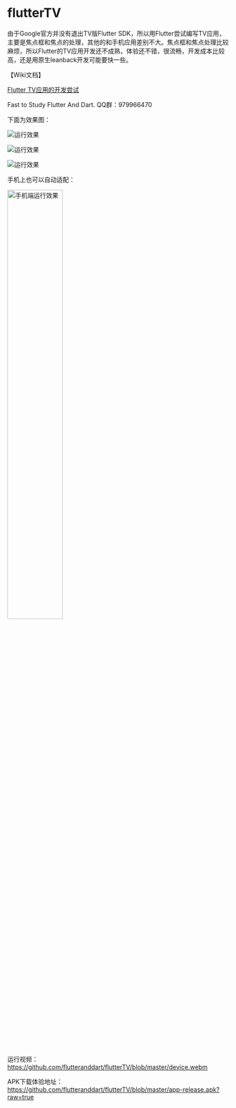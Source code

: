 # flutterTV

由于Google官方并没有退出TV版Flutter SDK，所以用Flutter尝试编写TV应用，主要是焦点框和焦点的处理，其他的和手机应用差别不大。焦点框和焦点处理比较麻烦，所以Flutter的TV应用开发还不成熟，体验还不错，很流畅，开发成本比较高，还是用原生leanback开发可能要快一些。

【Wiki文档】

[Flutter TV应用的开发尝试](https://github.com/flutteranddart/flutterTV/wiki/Flutter-TV%E5%BA%94%E7%94%A8%E7%9A%84%E5%BC%80%E5%8F%91%E5%B0%9D%E8%AF%95)

Fast to Study Flutter And Dart. QQ群：979966470

下面为效果图：

![运行效果](https://raw.githubusercontent.com/flutteranddart/flutterTV/master/1552712220873.gif)

![运行效果](https://raw.githubusercontent.com/flutteranddart/flutterTV/master/Screenshot_1552709352.png)


![运行效果](https://raw.githubusercontent.com/flutteranddart/flutterTV/master/Screenshot_1552709275.png)

手机上也可以自动适配：

<img src="https://raw.githubusercontent.com/flutteranddart/flutterTV/master/Screenshot_20190316-134026.jpg" width = 50% height = 50%  alt="手机端运行效果"/>


运行视频：https://github.com/flutteranddart/flutterTV/blob/master/device.webm


APK下载体验地址：https://github.com/flutteranddart/flutterTV/blob/master/app-release.apk?raw=true


